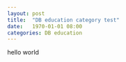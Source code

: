 ```yaml
---
layout: post
title:  "DB education category test"
date:   1970-01-01 08:00
categories: DB education
---
```




hello world